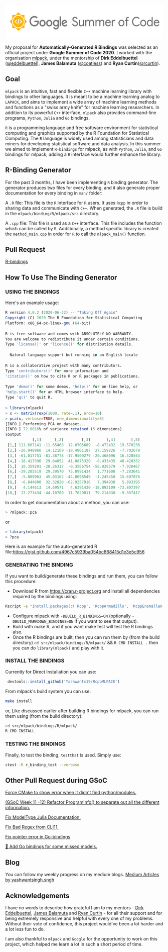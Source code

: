 <p align="center">
  <img width="556" height="112" src="https://github.com/Yashwants19/GSoC-2020-Work-Report/blob/master/src/gsoc.png">
</p>

My proposal for **Automatically-Generated R Bindings** was selected as an official project under **Google Summer of Code 2020**. I worked with the organisation [mlpack](https://github.com/mlpack/), under the mentorship of **Dirk Eddelbuettel** ([@eddelbuettel](https://github.com/eddelbuettel)), **James Balamuta** ([@coatless](https://github.com/coatless)) and **Ryan Curtin**([@rcurtin](https://github.com/rcurtin)).

## Goal

`mlpack` is an intuitive, fast and flexible `C++` machine learning library with bindings to other languages. It is meant to be a machine learning analog to `LAPACK`, and aims to implement a wide array of machine learning methods and functions as a "swiss army knife" for machine learning researchers. In addition to its powerful `C++` interface, `mlpack` also provides command-line programs, `Python`, `Julia` and `Go` bindings.

`R` is a programming language and free software environment for statistical computing and graphics supported by the R Foundation for Statistical Computing. The `R` language is widely used among statisticians and data miners for developing statistical software and data analysis. In this summer we aimed to implement `R-bindings` for mlpack, as with `Python`, `Julia`, and `Go` bindings for mlpack, adding a `R` interface would further enhance the library.

## R-Binding Generator
For the past 3 months, I have been implementing `R` binding generator. The generator produces two files for every binding, and it also generate proper documentation for every binding in `man/` folder:

A `.R` file: This file is the `R` interface for `R` users. It uses `Rcpp` in order to sharing data and communicate with `C++`. When generated, the `.R` file is build in the `mlpack/binding/R/mlpack/src` directory.

A `.cpp` file: This file is used as a `C++` interface. This file includes the function which can be called by `R`.
Additionally, a method specific library is created the `method_main.cpp` in order for `R` to call the `mlpack_main()` function.

## Pull Request
[R-bindings](https://github.com/mlpack/mlpack/pull/2556)

## How To Use The Binding Generator
### USING THE BINDINGS
Here's an example usage:

```R
R version 4.0.2 (2020-06-22) -- "Taking Off Again"
Copyright (C) 2020 The R Foundation for Statistical Computing
Platform: x86_64-pc-linux-gnu (64-bit)

R is free software and comes with ABSOLUTELY NO WARRANTY.
You are welcome to redistribute it under certain conditions.
Type 'license()' or 'licence()' for distribution details.

  Natural language support but running in an English locale

R is a collaborative project with many contributors.
Type 'contributors()' for more information and
'citation()' on how to cite R or R packages in publications.

Type 'demo()' for some demos, 'help()' for on-line help, or
'help.start()' for an HTML browser interface to help.
Type 'q()' to quit R.

> library(mlpack)
> x <- matrix(rexp(1000, rate=.1), nrow=10)
> pca(x, verbose=TRUE, new_dimensionality=5)
[INFO ] Performing PCA on dataset...
[INFO ] 72.0016% of variance retained (5 dimensions).
$output
            [,1]      [,2]        [,3]       [,4]       [,5]
 [1,] 111.667141 -11.65468  12.0705689  -8.472432  19.570236
 [2,] -20.948960  14.12169 -18.4961187  27.159226  -7.702679
 [3,] -61.017751 -81.38778 -17.9509279 -20.468096  16.520563
 [4,] -18.417396  29.84052  41.0875320  -8.433435  48.420332
 [5,]  18.359201 -28.26317  -0.3566754 -58.028579  -7.920467
 [6,] -39.205519  29.39570  75.0991434   1.771608  -7.283641
 [7,]  -5.009963  45.03162 -44.8698549  -1.245450  15.697076
 [8,]  -6.844800  32.32820 -62.9257916   7.394938   5.893395
 [9,]   4.144613  14.69571   4.6391430 -18.892109 -73.807397
[10,]  17.273434 -44.10780  11.7029811  79.214330  -9.387417
```
In order to get documentation about a method, you can use:
```R
> ?mlpack::pca
```
or
```R
> library(mlpack)
> ?pca
```
Here is an example for the auto-generated R file:https://gist.github.com/4967c5939ba054bc868415d1e3e5c956

### GENERATING THE BINDING
If you want to build/generate these bindings and run them, you can follow this procedure:

* Download R from https://cran.r-project.org and install all dependencies required by the bindings using:
```sh
Rscript -e "install.packages(c('Rcpp', 'RcppArmadillo', 'RcppEnsmallen', 'BH', 'roxygen2', 'testthat'))"
```
* Configure mlpack with `-DBUILD_R_BINDINGS=ON` (optionally `-DBUILD_MARKDOWN_BINDINGS=ON` if you want to see that output).
* Build with make R, and if you want make test will test the R bindings also.
* Once the R bindings are built, then you can run them by (from the build directory) `cd src/mlpack/bindings/R/mlpack/` && `R CMD INSTALL .` then you can do `library(mlpack)` and play with it.

### INSTALL THE BINDINGS
Currently for Direct Installation you can use:
```R
 devtools::install_github('Yashwants19/RcppMLPACK')
```

From mlpack's build system you can use:
```sh
make install
```
or, Like discussed earlier after building R bindings for mlpack, you can run them using (from the build directory):
```sh
cd src/mlpack/bindings/R/mlpack/
R CMD INSTALL
```

### TESTING THE BINDINGS
Finally, to test the binding, `testthat` is used. Simply use:

```sh
ctest -R r_binding_test --verbose
```

## Other Pull Request during GSoC
[Force CMake to show error when it didn't find python/modules.](https://github.com/mlpack/mlpack/pull/2568)

[(GSoC Week 11 -12) Refactor ProgramInfo() to separate out all the different information.](https://github.com/mlpack/mlpack/pull/2558)

[Fix ModelType Julia Documentation. ](https://github.com/mlpack/mlpack/pull/2530)

[Fix Bad Regex from CLI11. ](https://github.com/mlpack/mlpack/pull/2520)

[Fix pointer error in Go-bindings ](https://github.com/mlpack/mlpack/pull/2483)

[:rocket: Add Go bindings for some missed models.](https://github.com/mlpack/mlpack/pull/2460)

## Blog
You can follow my weekly progress on my medium blogs. [Medium Articles by yashwantsingh.sngh](https://medium.com/@yashwantsingh.sngh)

## Acknowledgements
I have no words to describe how grateful I am to my mentors -  [Dirk Eddelbuettel](https://github.com/eddelbuettel), [James Balamuta](https://github.com/coatless) and [Ryan Curtin](https://github.com/rcurtin) - for all their support and for being extremely responsive and helpful with every one of my problems. Without their vote of confidence, this project would've been a lot harder and a lot less fun to do.

I am also thankful to `mlpack` and `Google` for the opportunity to work on this project, which helped me learn a lot in such a short period of time.
